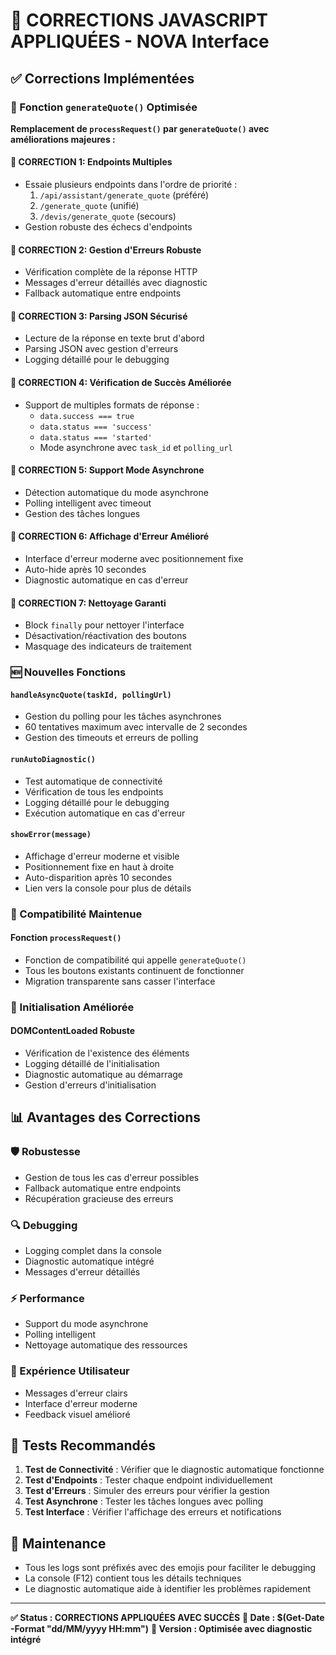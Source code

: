 # 🔧 CORRECTIONS JAVASCRIPT APPLIQUÉES - NOVA Interface

## ✅ Corrections Implémentées

### 🚀 Fonction `generateQuote()` Optimisée

**Remplacement de `processRequest()` par `generateQuote()` avec améliorations majeures :**

#### 🔧 CORRECTION 1: Endpoints Multiples
- Essaie plusieurs endpoints dans l'ordre de priorité :
  1. `/api/assistant/generate_quote` (préféré)
  2. `/generate_quote` (unifié)
  3. `/devis/generate_quote` (secours)
- Gestion robuste des échecs d'endpoints

#### 🔧 CORRECTION 2: Gestion d'Erreurs Robuste
- Vérification complète de la réponse HTTP
- Messages d'erreur détaillés avec diagnostic
- Fallback automatique entre endpoints

#### 🔧 CORRECTION 3: Parsing JSON Sécurisé
- Lecture de la réponse en texte brut d'abord
- Parsing JSON avec gestion d'erreurs
- Logging détaillé pour le debugging

#### 🔧 CORRECTION 4: Vérification de Succès Améliorée
- Support de multiples formats de réponse :
  - `data.success === true`
  - `data.status === 'success'`
  - `data.status === 'started'`
  - Mode asynchrone avec `task_id` et `polling_url`

#### 🔧 CORRECTION 5: Support Mode Asynchrone
- Détection automatique du mode asynchrone
- Polling intelligent avec timeout
- Gestion des tâches longues

#### 🔧 CORRECTION 6: Affichage d'Erreur Amélioré
- Interface d'erreur moderne avec positionnement fixe
- Auto-hide après 10 secondes
- Diagnostic automatique en cas d'erreur

#### 🔧 CORRECTION 7: Nettoyage Garanti
- Block `finally` pour nettoyer l'interface
- Désactivation/réactivation des boutons
- Masquage des indicateurs de traitement

### 🆕 Nouvelles Fonctions

#### `handleAsyncQuote(taskId, pollingUrl)`
- Gestion du polling pour les tâches asynchrones
- 60 tentatives maximum avec intervalle de 2 secondes
- Gestion des timeouts et erreurs de polling

#### `runAutoDiagnostic()`
- Test automatique de connectivité
- Vérification de tous les endpoints
- Logging détaillé pour le debugging
- Exécution automatique en cas d'erreur

#### `showError(message)`
- Affichage d'erreur moderne et visible
- Positionnement fixe en haut à droite
- Auto-disparition après 10 secondes
- Lien vers la console pour plus de détails

### 🔄 Compatibilité Maintenue

#### Fonction `processRequest()`
- Fonction de compatibilité qui appelle `generateQuote()`
- Tous les boutons existants continuent de fonctionner
- Migration transparente sans casser l'interface

### 🚀 Initialisation Améliorée

#### DOMContentLoaded Robuste
- Vérification de l'existence des éléments
- Logging détaillé de l'initialisation
- Diagnostic automatique au démarrage
- Gestion d'erreurs d'initialisation

## 📊 Avantages des Corrections

### 🛡️ Robustesse
- Gestion de tous les cas d'erreur possibles
- Fallback automatique entre endpoints
- Récupération gracieuse des erreurs

### 🔍 Debugging
- Logging complet dans la console
- Diagnostic automatique intégré
- Messages d'erreur détaillés

### ⚡ Performance
- Support du mode asynchrone
- Polling intelligent
- Nettoyage automatique des ressources

### 👤 Expérience Utilisateur
- Messages d'erreur clairs
- Interface d'erreur moderne
- Feedback visuel amélioré

## 🧪 Tests Recommandés

1. **Test de Connectivité** : Vérifier que le diagnostic automatique fonctionne
2. **Test d'Endpoints** : Tester chaque endpoint individuellement
3. **Test d'Erreurs** : Simuler des erreurs pour vérifier la gestion
4. **Test Asynchrone** : Tester les tâches longues avec polling
5. **Test Interface** : Vérifier l'affichage des erreurs et notifications

## 🔧 Maintenance

- Tous les logs sont préfixés avec des emojis pour faciliter le debugging
- La console (F12) contient tous les détails techniques
- Le diagnostic automatique aide à identifier les problèmes rapidement

---

**✅ Status : CORRECTIONS APPLIQUÉES AVEC SUCCÈS**
**📅 Date : $(Get-Date -Format "dd/MM/yyyy HH:mm")**
**🔧 Version : Optimisée avec diagnostic intégré**